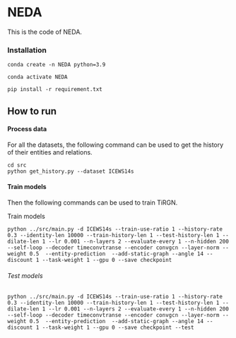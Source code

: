 # NEDA

This is the code of NEDA.


### Installation
```
conda create -n NEDA python=3.9

conda activate NEDA

pip install -r requirement.txt
```



## How to run

#### Process data

For all the datasets, the following command can be used to get the history of their entities and relations.
```
cd src
python get_history.py --dataset ICEWS14s
```


#### Train models

Then the following commands can be used to train TiRGN.

Train models

```
python ../src/main.py -d ICEWS14s --train-use-ratio 1 --history-rate 0.3 --identity-len 10000 --train-history-len 1 --test-history-len 1 --dilate-len 1 --lr 0.001 --n-layers 2 --evaluate-every 1 --n-hidden 200 --self-loop --decoder timeconvtranse --encoder convgcn --layer-norm --weight 0.5  --entity-prediction  --add-static-graph --angle 14 --discount 1 --task-weight 1 --gpu 0 --save checkpoint

```

###### Test models

```
python ../src/main.py -d ICEWS14s --train-use-ratio 1 --history-rate 0.3 --identity-len 10000 --train-history-len 1 --test-history-len 1 --dilate-len 1 --lr 0.001 --n-layers 2 --evaluate-every 1 --n-hidden 200 --self-loop --decoder timeconvtranse --encoder convgcn --layer-norm --weight 0.5  --entity-prediction  --add-static-graph --angle 14 --discount 1 --task-weight 1 --gpu 0 --save checkpoint --test 
```





